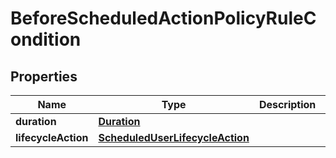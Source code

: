 

# BeforeScheduledActionPolicyRuleCondition


## Properties

| Name | Type | Description | Notes |
|------------ | ------------- | ------------- | -------------|
|**duration** | [**Duration**](Duration.md) |  |  [optional] |
|**lifecycleAction** | [**ScheduledUserLifecycleAction**](ScheduledUserLifecycleAction.md) |  |  [optional] |



